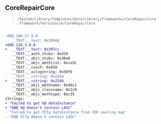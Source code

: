 ## CoreRepairCore

> `/System/Library/Templates/Data/Library/Frameworks/CoreRepairCore.framework/Versions/A/CoreRepairCore`

```diff

-696.100.57.0.0
-  __TEXT.__text: 0x39668
+696.120.3.0.0
+  __TEXT.__text: 0x397cc
   __TEXT.__auth_stubs: 0xd10
   __TEXT.__objc_stubs: 0x30a0
   __TEXT.__objc_methlist: 0x1a3c
   __TEXT.__const: 0x458
   __TEXT.__oslogstring: 0x50f6
-  __TEXT.__cstring: 0x2264
+  __TEXT.__cstring: 0x224b
   __TEXT.__objc_methname: 0x49c1
   __TEXT.__objc_classname: 0x2c9
   __TEXT.__objc_methtype: 0xc35
CStrings:
+ "Failed to get %@ dataInstance"
+ "KBB %@ doesn't contain LASC"
- "Failed to get fCfg dataInstance from FDR sealing map"
- "KBB fCfg doesn't contain LASC"

```
